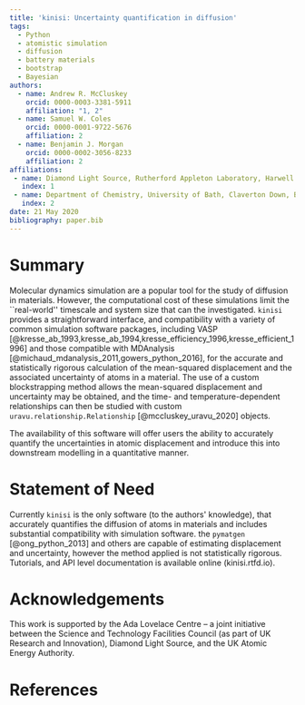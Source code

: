 ```yaml
---
title: 'kinisi: Uncertainty quantification in diffusion'
tags:
  - Python
  - atomistic simulation
  - diffusion
  - battery materials
  - bootstrap
  - Bayesian
authors:
  - name: Andrew R. McCluskey
    orcid: 0000-0003-3381-5911
    affiliation: "1, 2"
  - name: Samuel W. Coles
    orcid: 0000-0001-9722-5676
    affiliation: 2
  - name: Benjamin J. Morgan
    orcid: 0000-0002-3056-8233
    affiliation: 2
affiliations:
 - name: Diamond Light Source, Rutherford Appleton Laboratory, Harwell Science and Innovation Campus, Didcot, OX11 0DE, UK
   index: 1
 - name: Department of Chemistry, University of Bath, Claverton Down, Bath, BA2 7AY, UK
   index: 2
date: 21 May 2020
bibliography: paper.bib
---
```


# Summary

Molecular dynamics simulation are a popular tool for the study of diffusion in materials. 
However, the computational cost of these simulations limit the ``real-world'' timescale and system size that can the investigated. 
`kinisi` provides a straightforward interface, and compatibility with a variety of common simulation software packages, including VASP [@kresse_ab_1993,kresse_ab_1994,kresse_efficiency_1996,kresse_efficient_1996] and those compatible with MDAnalysis [@michaud_mdanalysis_2011,gowers_python_2016], for the accurate and statistically rigorous calculation of the mean-squared displacement and the associated uncertainty of atoms in a material.
The use of a custom blockstrapping method allows the mean-squared displacement and uncertainty may be obtained, and the time- and temperature-dependent relationships can then be studied with custom `uravu.relationship.Relationship` [@mccluskey_uravu_2020] objects.

The availability of this software will offer users the ability to accurately quantify the uncertainties in atomic displacement and introduce this into downstream modelling in a quantitative manner. 

# Statement of Need

Currently `kinisi` is the only software (to the authors' knowledge), that accurately quantifies the diffusion of atoms in materials and includes substantial compatibility with simulation software. 
the `pymatgen` [@ong_python_2013] and others are capable of estimating displacement and uncertainty, however the method applied is not statistically rigorous. 
Tutorials, and API level documentation is available online (kinisi.rtfd.io). 

# Acknowledgements

This work is supported by the Ada Lovelace Centre – a joint initiative between the Science and Technology Facilities Council (as part of UK Research and Innovation), Diamond Light Source, and the UK Atomic Energy Authority.

# References
